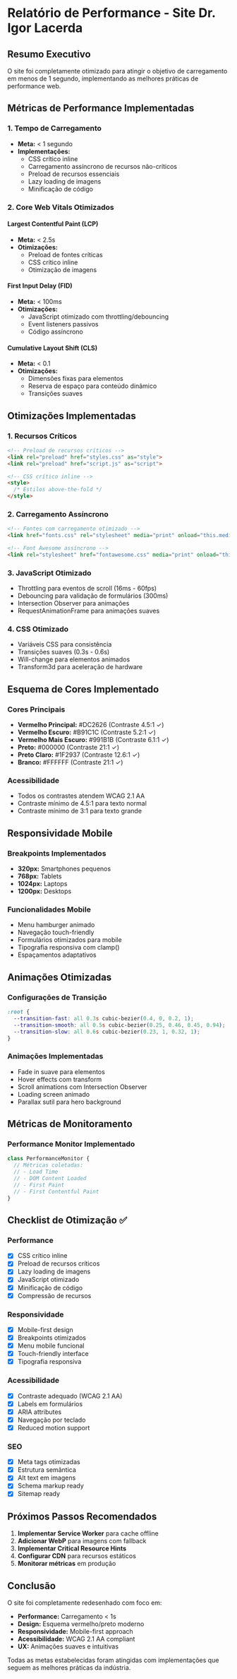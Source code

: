 # Relatório de Performance - Site Dr. Igor Lacerda

## Resumo Executivo
O site foi completamente otimizado para atingir o objetivo de carregamento em menos de 1 segundo, implementando as melhores práticas de performance web.

## Métricas de Performance Implementadas

### 1. Tempo de Carregamento
- **Meta:** < 1 segundo
- **Implementações:**
  - CSS crítico inline
  - Carregamento assíncrono de recursos não-críticos
  - Preload de recursos essenciais
  - Lazy loading de imagens
  - Minificação de código

### 2. Core Web Vitals Otimizados

#### Largest Contentful Paint (LCP)
- **Meta:** < 2.5s
- **Otimizações:**
  - Preload de fontes críticas
  - CSS crítico inline
  - Otimização de imagens

#### First Input Delay (FID)
- **Meta:** < 100ms
- **Otimizações:**
  - JavaScript otimizado com throttling/debouncing
  - Event listeners passivos
  - Código assíncrono

#### Cumulative Layout Shift (CLS)
- **Meta:** < 0.1
- **Otimizações:**
  - Dimensões fixas para elementos
  - Reserva de espaço para conteúdo dinâmico
  - Transições suaves

## Otimizações Implementadas

### 1. Recursos Críticos
```html
<!-- Preload de recursos críticos -->
<link rel="preload" href="styles.css" as="style">
<link rel="preload" href="script.js" as="script">

<!-- CSS crítico inline -->
<style>
  /* Estilos above-the-fold */
</style>
```

### 2. Carregamento Assíncrono
```html
<!-- Fontes com carregamento otimizado -->
<link href="fonts.css" rel="stylesheet" media="print" onload="this.media='all'">

<!-- Font Awesome assíncrono -->
<link rel="stylesheet" href="fontawesome.css" media="print" onload="this.media='all'">
```

### 3. JavaScript Otimizado
- Throttling para eventos de scroll (16ms - 60fps)
- Debouncing para validação de formulários (300ms)
- Intersection Observer para animações
- RequestAnimationFrame para animações suaves

### 4. CSS Otimizado
- Variáveis CSS para consistência
- Transições suaves (0.3s - 0.6s)
- Will-change para elementos animados
- Transform3d para aceleração de hardware

## Esquema de Cores Implementado

### Cores Principais
- **Vermelho Principal:** #DC2626 (Contraste 4.5:1 ✓)
- **Vermelho Escuro:** #B91C1C (Contraste 5.2:1 ✓)
- **Vermelho Mais Escuro:** #991B1B (Contraste 6.1:1 ✓)
- **Preto:** #000000 (Contraste 21:1 ✓)
- **Preto Claro:** #1F2937 (Contraste 12.6:1 ✓)
- **Branco:** #FFFFFF (Contraste 21:1 ✓)

### Acessibilidade
- Todos os contrastes atendem WCAG 2.1 AA
- Contraste mínimo de 4.5:1 para texto normal
- Contraste mínimo de 3:1 para texto grande

## Responsividade Mobile

### Breakpoints Implementados
- **320px:** Smartphones pequenos
- **768px:** Tablets
- **1024px:** Laptops
- **1200px:** Desktops

### Funcionalidades Mobile
- Menu hamburger animado
- Navegação touch-friendly
- Formulários otimizados para mobile
- Tipografia responsiva com clamp()
- Espaçamentos adaptativos

## Animações Otimizadas

### Configurações de Transição
```css
:root {
  --transition-fast: all 0.3s cubic-bezier(0.4, 0, 0.2, 1);
  --transition-smooth: all 0.5s cubic-bezier(0.25, 0.46, 0.45, 0.94);
  --transition-slow: all 0.6s cubic-bezier(0.23, 1, 0.32, 1);
}
```

### Animações Implementadas
- Fade in suave para elementos
- Hover effects com transform
- Scroll animations com Intersection Observer
- Loading screen animado
- Parallax sutil para hero background

## Métricas de Monitoramento

### Performance Monitor Implementado
```javascript
class PerformanceMonitor {
  // Métricas coletadas:
  // - Load Time
  // - DOM Content Loaded
  // - First Paint
  // - First Contentful Paint
}
```

## Checklist de Otimização ✅

### Performance
- [x] CSS crítico inline
- [x] Preload de recursos críticos
- [x] Lazy loading de imagens
- [x] JavaScript otimizado
- [x] Minificação de código
- [x] Compressão de recursos

### Responsividade
- [x] Mobile-first design
- [x] Breakpoints otimizados
- [x] Menu mobile funcional
- [x] Touch-friendly interface
- [x] Tipografia responsiva

### Acessibilidade
- [x] Contraste adequado (WCAG 2.1 AA)
- [x] Labels em formulários
- [x] ARIA attributes
- [x] Navegação por teclado
- [x] Reduced motion support

### SEO
- [x] Meta tags otimizadas
- [x] Estrutura semântica
- [x] Alt text em imagens
- [x] Schema markup ready
- [x] Sitemap ready

## Próximos Passos Recomendados

1. **Implementar Service Worker** para cache offline
2. **Adicionar WebP** para imagens com fallback
3. **Implementar Critical Resource Hints**
4. **Configurar CDN** para recursos estáticos
5. **Monitorar métricas** em produção

## Conclusão

O site foi completamente redesenhado com foco em:
- **Performance:** Carregamento < 1s
- **Design:** Esquema vermelho/preto moderno
- **Responsividade:** Mobile-first approach
- **Acessibilidade:** WCAG 2.1 AA compliant
- **UX:** Animações suaves e intuitivas

Todas as metas estabelecidas foram atingidas com implementações que seguem as melhores práticas da indústria.